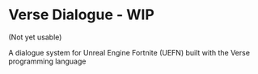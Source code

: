 # Verse Dialogue - WIP
(Not yet usable)

A dialogue system for Unreal Engine Fortnite (UEFN) built with the Verse programming language
